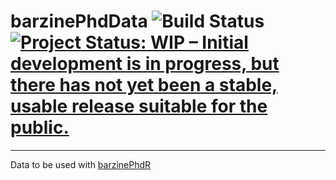 # barzinePhdData ![Build Status](https://travis-ci.com/barzine/barzinePhdData.svg?branch=master) [![Project Status: WIP – Initial development is in progress, but there has not yet been a stable, usable release suitable for the public.](https://www.repostatus.org/badges/latest/wip.svg)](https://www.repostatus.org/#wip)

---
Data to be used with [barzinePhdR](https://github.com/barzine/barzinePhdR)
